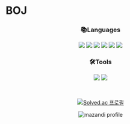# BOJ
<div align=center>
  <p>
    <h3 align=center>📚Languages</h3>
  <img src="https://img.shields.io/badge/HTML5-E34F26?style=flat-square&logo=html5&logoColor=white"/>
  <img src="https://img.shields.io/badge/CSS3-1572B6?style=flat-square&logo=css3&logoColor=white"/>
  <img src="https://img.shields.io/badge/JAVA-437291?style=flat-square&logo=OpenJDK&logoColor=white"/>
  <img src="https://img.shields.io/badge/SPRING-6DB33F?style=flat-square&logo=Spring&logoColor=white"/>
  <img src="https://img.shields.io/badge/MySQL-4479A1?style=flat-square&logo=mysql&logoColor=white"/>
  <img src="https://img.shields.io/badge/java-007396?style=for-the-badge&logo=OpenJDK&logoColor=white">
  
  <h3>🛠Tools</h3>
  <img src="https://img.shields.io/badge/Intellij-000000?style=flat-square&logo=intellijidea&logoColor=white"/>
  <img src="https://img.shields.io/badge/Visual Studio Code-007ACC?style=flat-square&logo=visualstudiocode&logoColor=white"/>
  </p>

  <br>


 [![Solved.ac 프로필](http://mazassumnida.wtf/api/v2/generate_badge?boj=kevin9981)](https://solved.ac/유저네임)

 ![mazandi profile](http://mazandi.herokuapp.com/api?handle=kevin9981&theme=warm)
</div>
